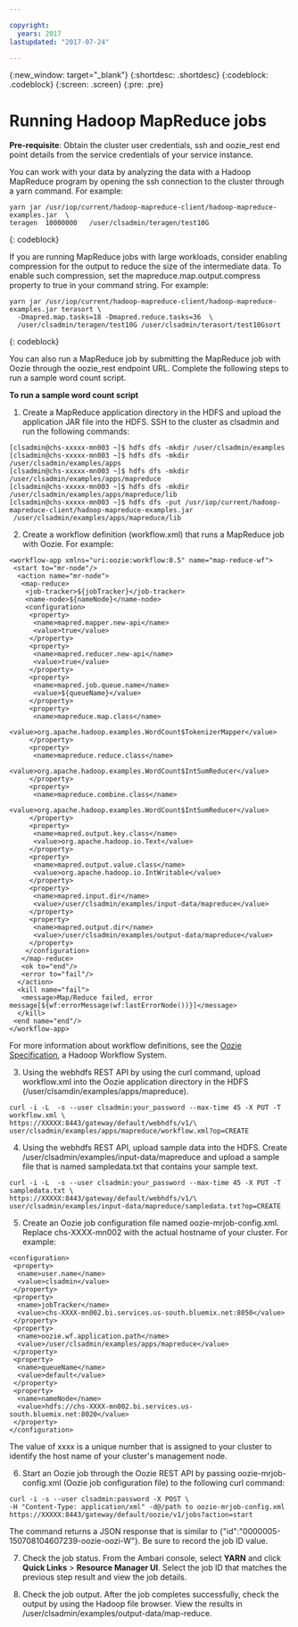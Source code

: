 ```yaml
---

copyright:
  years: 2017
lastupdated: "2017-07-24"

---
```


<!-- Attribute definitions -->
{:new_window: target="_blank"}
{:shortdesc: .shortdesc}
{:codeblock: .codeblock}
{:screen: .screen}
{:pre: .pre}

# Running Hadoop MapReduce jobs

**Pre-requisite**: Obtain the cluster user credentials, ssh and oozie_rest end point details from the service credentials of your service instance.

You can work with your data by analyzing the data with a Hadoop MapReduce program by opening the ssh connection to the cluster through a yarn command. For example:

```
yarn jar /usr/iop/current/hadoop-mapreduce-client/hadoop-mapreduce-examples.jar  \
teragen  10000000   /user/clsadmin/teragen/test10G
```
{: codeblock}

If you are running MapReduce jobs with large workloads, consider enabling compression for the output to reduce the size of the intermediate data. To enable such compression, set the mapreduce.map.output.compress property to true in your command string. For example:

```
yarn jar /usr/iop/current/hadoop-mapreduce-client/hadoop-mapreduce-examples.jar terasort \
  -Dmapred.map.tasks=18 -Dmapred.reduce.tasks=36  \
  /user/clsadmin/teragen/test10G /user/clsadmin/terasort/test10Gsort
```
{: codeblock}

You can also run a MapReduce job by submitting the MapReduce job with Oozie through the oozie_rest endpoint URL. Complete the following steps to run a sample word count script.

**To run a sample word count script**

1. Create a MapReduce application directory in the HDFS and upload the application JAR file into the HDFS. SSH to the cluster as clsadmin and run the following commands:
```
[clsadmin@chs-xxxxx-mn003 ~]$ hdfs dfs -mkdir /user/clsadmin/examples
[clsadmin@chs-xxxxx-mn003 ~]$ hdfs dfs -mkdir /user/clsadmin/examples/apps
[clsadmin@chs-xxxxx-mn003 ~]$ hdfs dfs -mkdir /user/clsadmin/examples/apps/mapreduce
[clsadmin@chs-xxxxx-mn003 ~]$ hdfs dfs -mkdir /user/clsadmin/examples/apps/mapreduce/lib
[clsadmin@chs-xxxxx-mn003 ~]$ hdfs dfs -put /usr/iop/current/hadoop-mapreduce-client/hadoop-mapreduce-examples.jar
 /user/clsadmin/examples/apps/mapreduce/lib
```
2. Create a workflow definition (workflow.xml) that runs a MapReduce job with Oozie. For example:
```
<workflow-app xmlns="uri:oozie:workflow:0.5" name="map-reduce-wf">
 <start to="mr-node"/>
  <action name="mr-node">
   <map-reduce>
    <job-tracker>${jobTracker}</job-tracker>
    <name-node>${nameNode}</name-node>
    <configuration>
     <property>
      <name>mapred.mapper.new-api</name>
      <value>true</value>
     </property>
     <property>
      <name>mapred.reducer.new-api</name>
      <value>true</value>
     </property>
     <property>
      <name>mapred.job.queue.name</name>
      <value>${queueName}</value>
     </property>
     <property>
      <name>mapreduce.map.class</name>
      <value>org.apache.hadoop.examples.WordCount$TokenizerMapper</value>
     </property>
     <property>
      <name>mapreduce.reduce.class</name>
      <value>org.apache.hadoop.examples.WordCount$IntSumReducer</value>
     </property>
     <property>
      <name>mapreduce.combine.class</name>
      <value>org.apache.hadoop.examples.WordCount$IntSumReducer</value>
     </property>
     <property>
      <name>mapred.output.key.class</name>
      <value>org.apache.hadoop.io.Text</value>
     </property>
     <property>
      <name>mapred.output.value.class</name>
      <value>org.apache.hadoop.io.IntWritable</value>
     </property>
     <property>
      <name>mapred.input.dir</name>
      <value>/user/clsadmin/examples/input-data/mapreduce</value>
     </property>
     <property>
      <name>mapred.output.dir</name>
      <value>/user/clsadmin/examples/output-data/mapreduce</value>
     </property>
    </configuration>
   </map-reduce>
   <ok to="end"/>
   <error to="fail"/>
  </action>
  <kill name="fail">
   <message>Map/Reduce failed, error message[${wf:errorMessage(wf:lastErrorNode())}]</message>
  </kill>
 <end name="end"/>
</workflow-app>
```
 For more information about workflow definitions, see the [Oozie Specification](https://oozie.apache.org/docs/4.2.0/WorkflowFunctionalSpec.html), a Hadoop Workflow System.

3. Using the webhdfs REST API by using the curl command, upload workflow.xml into the Oozie application directory in the HDFS (/user/clsamdin/examples/apps/mapreduce).
```
curl -i -L  -s --user clsadmin:your_password --max-time 45 -X PUT -T workflow.xml \
https://XXXXX:8443/gateway/default/webhdfs/v1/\
user/clsadmin/examples/apps/mapreduce/workflow.xml?op=CREATE
```  

4. Using the webhdfs REST API, upload sample data into the HDFS. Create /user/clsadmin/examples/input-data/mapreduce and upload a sample file that is named sampledata.txt that contains your sample text.
```
curl -i -L  -s --user clsadmin:your_password --max-time 45 -X PUT -T sampledata.txt \
https://XXXXX:8443/gateway/default/webhdfs/v1/\
user/clsadmin/examples/input-data/mapreduce/sampledata.txt?op=CREATE
```

5. Create an Oozie job configuration file named oozie-mrjob-config.xml. Replace chs-XXXX-mn002 with the actual hostname of your cluster. For example:
```
<configuration>
 <property>
  <name>user.name</name>
  <value>clsadmin</value>
 </property>
 <property>
  <name>jobTracker</name>
  <value>chs-XXXX-mn002.bi.services.us-south.bluemix.net:8050</value>
 </property>
 <property>
  <name>oozie.wf.application.path</name>
  <value>/user/clsadmin/examples/apps/mapreduce</value>
 </property>
 <property>
  <name>queueName</name>
  <value>default</value>
 </property>
 <property>
  <name>nameNode</name>
  <value>hdfs://chs-XXXX-mn002.bi.services.us-south.bluemix.net:8020</value>
 </property>
</configuration>
```
 The value of xxxx is a unique number that is assigned to your cluster to identify the host name of your cluster's management node.

6. Start an Oozie job through the Oozie REST API by passing oozie-mrjob-config.xml (Oozie job configuration file) to the following curl command:
```
curl -i -s --user clsadmin:password -X POST \
-H "Content-Type: application/xml" -d@/path to oozie-mrjob-config.xml
https://XXXXX:8443/gateway/default/oozie/v1/jobs?action=start
```
 The command returns a JSON response that is similar to {"id":"0000005-150708104607239-oozie-oozi-W"}. Be sure to record the job ID value.

7. Check the job status. From the Ambari console, select **YARN** and click **Quick Links** &gt; **Resource Manager UI**. Select the job ID that matches the previous step result and view the job details.

8. Check the job output. After the job completes successfully, check the output by using the Hadoop file browser. View the results in /user/clsadmin/examples/output-data/map-reduce.
